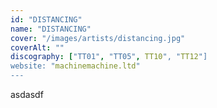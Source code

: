 ```yaml
---
id: "DISTANCING"
name: "DISTANCING"
cover: "/images/artists/distancing.jpg"
coverAlt: ""
discography: ["TT01", "TT05", TT10", "TT12"]
website: "machinemachine.ltd"
---
```


asdasdf